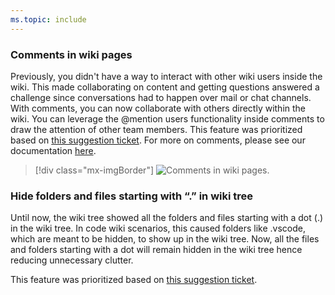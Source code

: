 ```yaml
---
ms.topic: include
---
```


### Comments in wiki pages

Previously, you didn't have a way to interact with other wiki users inside the wiki. This made collaborating on content and getting questions answered a challenge since conversations had to happen over mail or chat channels. With comments, you can now collaborate with others directly within the wiki. You can leverage the @mention users functionality inside comments to draw the attention of other team members. This feature was prioritized based on [this suggestion ticket](https://developercommunity.visualstudio.com/content/idea/379601/ability-to-comment-wiki-content-like-in-pull-reque.html). For more on comments, please see our documentation [here](/azure/devops/project/wiki/add-comments-wiki?view=azure-devops&preserve-view=true).

> [!div class="mx-imgBorder"]
> ![Comments in wiki pages.](../../media/156_07.gif)

### Hide folders and files starting with “.” in wiki tree

Until now, the wiki tree showed all the folders and files starting with a dot (.) in the wiki tree. In code wiki scenarios, this caused folders like .vscode, which are meant to be hidden, to show up in the wiki tree. Now, all the files and folders starting with a dot will remain hidden in the wiki tree hence reducing unnecessary clutter.

This feature was prioritized based on [this suggestion ticket](https://developercommunity.visualstudio.com/content/idea/366488/hide-folders-in-wiki-like-pages.html).